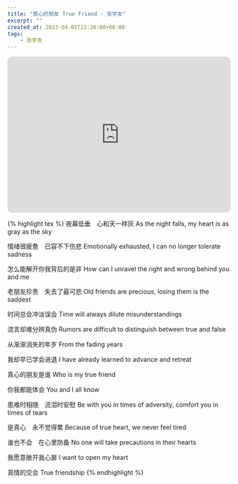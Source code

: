 ```yaml
---
title: "真心的朋友 True Friend - 张学友"
excerpt: ""
created_at: 2023-04-05T22:20:00+08:00
tags:
    - 张学友
---
```


<iframe style="border-radius:12px" src="https://open.spotify.com/embed/track/5Mgwe31w5mCo921FlXuR9f?utm_source=generator" width="100%" height="352" frameBorder="0" allowfullscreen="" allow="autoplay; clipboard-write; encrypted-media; fullscreen; picture-in-picture" loading="lazy"></iframe>

{% highlight tex %}
夜幕低垂　心和天一样灰
As the night falls, my heart is as gray as the sky

情绪很疲惫　已容不下伤悲
Emotionally exhausted, I can no longer tolerate sadness

怎么能解开你我背后的是非
How can I unravel the right and wrong behind you and me

老朋友珍贵　失去了最可悲
Old friends are precious, losing them is the saddest

时间总会冲淡误会
Time will always dilute misunderstandings

流言却难分辨真伪
Rumors are difficult to distinguish between true and false

从渐渐消失的年岁
From the fading years

我却早已学会进退
I have already learned to advance and retreat

真心的朋友是谁
Who is my true friend

你我都能体会
You and I all know

患难时相随　流泪时安慰
Be with you in times of adversity, comfort you in times of tears

是真心　永不觉得累
Because of true heart, we never feel tired

谁也不会　在心里防备
No one will take precautions in their hearts

我愿意敞开我心扉
I want to open my heart

真情的交会
True friendship
{% endhighlight %}

